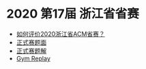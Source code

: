 # 2020 第17届 浙江省省赛

- [如何评价2020浙江省ACM省赛？](https://www.zhihu.com/question/426055252)
- [正式赛题面](https://upload-file.xcpcio.com/provincial-contest/2020/2020ZJCPC.pdf)
- [正式赛题解](https://upload-file.xcpcio.com/provincial-contest/2020/ZJCPC2020题解.pdf)
- [Gym Replay](https://codeforces.com/gym/102770)
